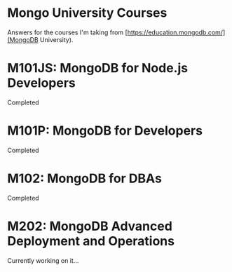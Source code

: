 # Mongo University Courses

Answers for the courses I'm taking from [https://education.mongodb.com/](MongoDB University).

M101JS: MongoDB for Node.js Developers 
=====================================
Completed

M101P: MongoDB for Developers
=============================
Completed

M102: MongoDB for DBAs
======================
Completed

M202: MongoDB Advanced Deployment and Operations
================================================
Currently working on it...
